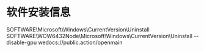 # 软件安装信息
SOFTWARE\Microsoft\Windows\CurrentVersion\Uninstall
SOFTWARE\WOW6432Node\Microsoft\Windows\CurrentVersion\Uninstall
--disable-gpu wedocs://public.action/openmain